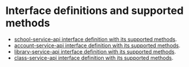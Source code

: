 # Interface definitions and supported methods

- [school-service-api interface definition with its supported methods](https://beta-static.classtime.com/public-api/school-service-api/html/school-service-api/classtime.service.school/-school-service/index.html).
- [account-service-api interface definition with its supported methods](https://beta-static.classtime.com/public-api/account-service-api/html/account-service-api/classtime.service.account/-account-service/index.html).
- [library-service-api interface definition with its supported methods](https://beta-static.classtime.com/public-api/library-service-api/html/library-service-api/classtime.service.library.api/-library-service/index.html).
- [class-service-api interface definition with its supported methods](https://beta-static.classtime.com/public-api/class-service-api/html/class-service-api/classtime.service.class_.api/-class-service/index.html).
